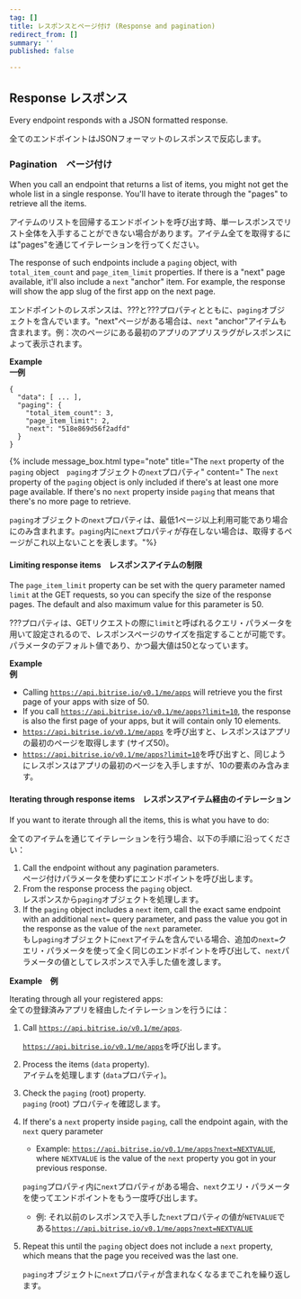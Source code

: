 ```yaml
---
tag: []
title: レスポンスとページ付け (Response and pagination)
redirect_from: []
summary: ''
published: false

---
```

## Response レスポンス

Every endpoint responds with a JSON formatted response.

全てのエンドポイントはJSONフォーマットのレスポンスで反応します。

### Pagination　ページ付け

When you call an endpoint that returns a list of items, you might not get the whole list in a single response. You'll have to iterate through the "pages" to retrieve all the items.

アイテムのリストを回帰するエンドポイントを呼び出す時、単一レスポンスでリスト全体を入手することができない場合があります。アイテム全てを取得するには"pages"を通じてイテレーションを行ってください。

The response of such endpoints include a `paging` object, with `total_item_count` and `page_item_limit` properties. If there is a "next" page available, it'll also include a `next` "anchor" item. For example, the response will show the app slug of the first app on the next page.

エンドポイントのレスポンスは、???と???プロパティとともに、`paging`オブジェクトを含んでいます。"next"ページがある場合は、`next` "anchor"アイテムも含まれます。例：次のページにある最初のアプリのアプリスラグがレスポンスによって表示されます。

**Example  
一例**

    {
      "data": [ ... ],
      "paging": {
        "total_item_count": 3,
        "page_item_limit": 2,
        "next": "518e869d56f2adfd"
      }
    }

{% include message_box.html type="note" title="The `next` property of the `paging` object　`paging`オブジェクトの`next`プロパティ" content=" The `next` property of the `paging` object is only included if there's at least one more page available. If there's no `next` property inside `paging` that means that there's no more page to retrieve. 

`paging`オブジェクトの`next`プロパティは、最低1ページ以上利用可能であり場合にのみ含まれます。`paging`内に`next`プロパティが存在しない場合は、取得するページがこれ以上ないことを表します。"%}

#### Limiting response items　レスポンスアイテムの制限

The `page_item_limit` property can be set with the query parameter named `limit` at the GET requests, so you can specify the size of the response pages. The default and also maximum value for this parameter is 50.

???プロパティは、GETリクエストの際に`limit`と呼ばれるクエリ・パラメータを用いて設定されるので、レスポンスページのサイズを指定することが可能です。パラメータのデフォルト値であり、かつ最大値は50となっています。

**Example  
例**

* Calling [`https://api.bitrise.io/v0.1/me/apps`](https://api.bitrise.io/v0.1/me/apps "https://api.bitrise.io/v0.1/me/apps") will retrieve you the first page of your apps with size of 50.
* If you call [`https://api.bitrise.io/v0.1/me/apps?limit=10`](https://api.bitrise.io/v0.1/me/apps?limit=10 "https://api.bitrise.io/v0.1/me/apps?limit=10"), the response is also the first page of your apps, but it will contain only 10 elements.
* [`https://api.bitrise.io/v0.1/me/apps`](https://api.bitrise.io/v0.1/me/apps "https://api.bitrise.io/v0.1/me/apps") を呼び出すと、レスポンスはアプリの最初のページを取得します (サイズ50)。
* [`https://api.bitrise.io/v0.1/me/apps?limit=10`](https://api.bitrise.io/v0.1/me/apps?limit=10 "https://api.bitrise.io/v0.1/me/apps?limit=10")を呼び出すと、同じようにレスポンスはアプリの最初のページを入手しますが、10の要素のみ含みます。

#### Iterating through response items　レスポンスアイテム経由のイテレーション

If you want to iterate through all the items, this is what you have to do:

全てのアイテムを通じてイテレーションを行う場合、以下の手順に沿ってください：

1. Call the endpoint without any pagination parameters.  
   ページ付けパラメータを使わずにエンドポイントを呼び出します。
2. From the response process the `paging` object.  
   レスポンスから`paging`オブジェクトを処理します。
3. If the `paging` object includes a `next` item, call the exact same endpoint with an additional `next=` query parameter, and pass the value you got in the response as the value of the `next` parameter.  
   もし`paging`オブジェクトに`next`アイテムを含んでいる場合、追加の`next=`クエリ・パラメータを使って全く同じのエンドポイントを呼び出して、`next`パラメータの値としてレスポンスで入手した値を渡します。

**Example　例**

Iterating through all your registered apps:  
全ての登録済みアプリを経由したイテレーションを行うには：

1. Call [`https://api.bitrise.io/v0.1/me/apps`](https://api.bitrise.io/v0.1/me/apps "https://api.bitrise.io/v0.1/me/apps").

   [`https://api.bitrise.io/v0.1/me/apps`](https://api.bitrise.io/v0.1/me/apps "https://api.bitrise.io/v0.1/me/apps")を呼び出します。
2. Process the items (`data` property).  
   アイテムを処理します (`data`プロパティ)。
3. Check the `paging` (root) property.  
   `paging` (root) プロパティを確認します。
4. If there's a `next` property inside `paging`, call the endpoint again, with the `next` query parameter
   * Example: [`https://api.bitrise.io/v0.1/me/apps?next=NEXTVALUE`](https://api.bitrise.io/v0.1/me/apps?next=NEXTVALUE "https://api.bitrise.io/v0.1/me/apps?next=NEXTVALUE"), where `NEXTVALUE` is the value of the `next` property you got in your previous response.

   `paging`プロパティ内に`next`プロパティがある場合、`next`クエリ・パラメータを使ってエンドポイントをもう一度呼び出します。
   * 例: それ以前のレスポンスで入手した`next`プロパティの値が`NETVALUE`である[`https://api.bitrise.io/v0.1/me/apps?next=NEXTVALUE`](https://api.bitrise.io/v0.1/me/apps?next=NEXTVALUE "https://api.bitrise.io/v0.1/me/apps?next=NEXTVALUE")
5. Repeat this until the `paging` object does not include a `next` property, which means that the page you received was the last one.

   `paging`オブジェクトに`next`プロパティが含まれなくなるまでこれを繰り返します。